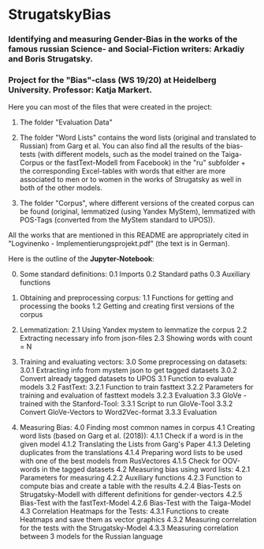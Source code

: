 # StrugatskyBias

### Identifying and measuring Gender-Bias in the works of the famous russian Science- and Social-Fiction writers: Arkadiy and Boris Strugatsky.

### Project for the "Bias"-class (WS 19/20) at Heidelberg University. Professor: Katja Markert. 


Here you can most of the files that were created in the project:

  1) The folder "Evaluation Data"

  2) The folder "Word Lists" contains the word lists (original and translated to Russian) from Garg et al. You can also find all the results of the bias-tests (with different models, such as the model trained on the Taiga-Corpus or the fastText-Modell from Facebook) in the "ru" subfolder + the corresponding Excel-tables with words that either are more associated to men or to women in the works of Strugatsky as well in both of the other models.  
  3) The folder "Corpus", where different versions of the created corpus can be found (original, lemmatized (using Yandex MyStem), lemmatized with POS-Tags (converted from the MyStem standard to UPOS)).

All the works that are mentioned in this README are appropriately cited in "Logvinenko - Implementierungsprojekt.pdf" (the text is in German).


Here is the outline of the **Jupyter-Notebook**:

0. Some standard definitions:
   0.1 Imports
   0.2 Standard paths
   0.3 Auxiliary functions
    
1. Obtaining and preprocessing corpus:
   1.1 Functions for getting and processing the books
   1.2 Getting and creating first versions of the corpus
    
2. Lemmatization:
   2.1 Using Yandex mystem to lemmatize the corpus
   2.2 Extracting necessary info from json-files
   2.3 Showing words with count = N
     
3. Training and evaluating vectors:
   3.0 Some preprocessing on datasets:
       3.0.1 Extracting info from mystem json to get tagged datasets
       3.0.2 Convert already tagged datasets to UPOS
   3.1 Function to evaluate models
   3.2 FastText:
       3.2.1 Function to train fasttext
       3.2.2 Parameters for training and evaluation of fasttext models
       3.2.3 Evaluation
   3.3 GloVe - trained with the Stanford-Tool:
       3.3.1 Script to run GloVe-Tool
       3.3.2 Convert GloVe-Vectors to Word2Vec-format
       3.3.3 Evaluation
      
4. Measuring Bias:
   4.0 Finding most common names in corpus
   4.1 Creating word lists (based on Garg et al. (2018)):
       4.1.1 Check if a word is in the given model
       4.1.2 Translating the Lists from Garg's Paper
       4.1.3 Deleting duplicates from the translations
       4.1.4 Preparing word lists to be used with one of the best models from RusVectores
       4.1.5 Check for OOV-words in the tagged datasets
   4.2 Measuring bias using word lists:
       4.2.1 Parameters for measuring
       4.2.2 Auxiliary functions
       4.2.3 Function to compute bias and create a table with the results
       4.2.4 Bias-Tests on Strugatsky-Modell with different definitions for gender-vectors
       4.2.5 Bias-Test with the fastText-Model
       4.2.6 Bias-Test with the Taiga-Model
   4.3 Correlation Heatmaps for the Tests:
       4.3.1 Functions to create Heatmaps and save them as vector graphics
       4.3.2 Measuring correlation for the tests with the Strugatsky-Model
       4.3.3 Measuring correlation between 3 models for the Russian language
      
